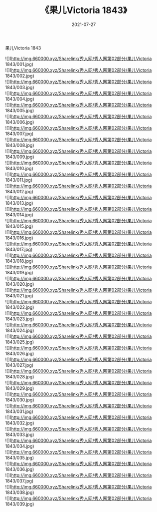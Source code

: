 ﻿---
layout: post
title:  《果儿Victoria 1843》
date:   2021-07-27
img: http://img.660000.xyz/Sharelink/秀人网/秀人网第02部分/果儿Victoria 1843/000.jpg
categories: [美女, 清纯, 唯美]
---

果儿Victoria 1843

  ![](http://img.660000.xyz/Sharelink/秀人网/秀人网第02部分/果儿Victoria 1843/001.jpg) <br> ![](http://img.660000.xyz/Sharelink/秀人网/秀人网第02部分/果儿Victoria 1843/002.jpg) <br> ![](http://img.660000.xyz/Sharelink/秀人网/秀人网第02部分/果儿Victoria 1843/003.jpg) <br> ![](http://img.660000.xyz/Sharelink/秀人网/秀人网第02部分/果儿Victoria 1843/004.jpg) <br> ![](http://img.660000.xyz/Sharelink/秀人网/秀人网第02部分/果儿Victoria 1843/005.jpg) <br> ![](http://img.660000.xyz/Sharelink/秀人网/秀人网第02部分/果儿Victoria 1843/006.jpg) <br> ![](http://img.660000.xyz/Sharelink/秀人网/秀人网第02部分/果儿Victoria 1843/007.jpg) <br> ![](http://img.660000.xyz/Sharelink/秀人网/秀人网第02部分/果儿Victoria 1843/008.jpg) <br> ![](http://img.660000.xyz/Sharelink/秀人网/秀人网第02部分/果儿Victoria 1843/009.jpg) <br> ![](http://img.660000.xyz/Sharelink/秀人网/秀人网第02部分/果儿Victoria 1843/010.jpg) <br> ![](http://img.660000.xyz/Sharelink/秀人网/秀人网第02部分/果儿Victoria 1843/011.jpg) <br> ![](http://img.660000.xyz/Sharelink/秀人网/秀人网第02部分/果儿Victoria 1843/012.jpg) <br> ![](http://img.660000.xyz/Sharelink/秀人网/秀人网第02部分/果儿Victoria 1843/013.jpg) <br> ![](http://img.660000.xyz/Sharelink/秀人网/秀人网第02部分/果儿Victoria 1843/014.jpg) <br> ![](http://img.660000.xyz/Sharelink/秀人网/秀人网第02部分/果儿Victoria 1843/015.jpg) <br> ![](http://img.660000.xyz/Sharelink/秀人网/秀人网第02部分/果儿Victoria 1843/016.jpg) <br> ![](http://img.660000.xyz/Sharelink/秀人网/秀人网第02部分/果儿Victoria 1843/017.jpg) <br> ![](http://img.660000.xyz/Sharelink/秀人网/秀人网第02部分/果儿Victoria 1843/018.jpg) <br> ![](http://img.660000.xyz/Sharelink/秀人网/秀人网第02部分/果儿Victoria 1843/019.jpg) <br> ![](http://img.660000.xyz/Sharelink/秀人网/秀人网第02部分/果儿Victoria 1843/020.jpg) <br> ![](http://img.660000.xyz/Sharelink/秀人网/秀人网第02部分/果儿Victoria 1843/021.jpg) <br> ![](http://img.660000.xyz/Sharelink/秀人网/秀人网第02部分/果儿Victoria 1843/022.jpg) <br> ![](http://img.660000.xyz/Sharelink/秀人网/秀人网第02部分/果儿Victoria 1843/023.jpg) <br> ![](http://img.660000.xyz/Sharelink/秀人网/秀人网第02部分/果儿Victoria 1843/024.jpg) <br> ![](http://img.660000.xyz/Sharelink/秀人网/秀人网第02部分/果儿Victoria 1843/025.jpg) <br> ![](http://img.660000.xyz/Sharelink/秀人网/秀人网第02部分/果儿Victoria 1843/026.jpg) <br> ![](http://img.660000.xyz/Sharelink/秀人网/秀人网第02部分/果儿Victoria 1843/027.jpg) <br> ![](http://img.660000.xyz/Sharelink/秀人网/秀人网第02部分/果儿Victoria 1843/028.jpg) <br> ![](http://img.660000.xyz/Sharelink/秀人网/秀人网第02部分/果儿Victoria 1843/029.jpg) <br> ![](http://img.660000.xyz/Sharelink/秀人网/秀人网第02部分/果儿Victoria 1843/030.jpg) <br> ![](http://img.660000.xyz/Sharelink/秀人网/秀人网第02部分/果儿Victoria 1843/031.jpg) <br> ![](http://img.660000.xyz/Sharelink/秀人网/秀人网第02部分/果儿Victoria 1843/032.jpg) <br> ![](http://img.660000.xyz/Sharelink/秀人网/秀人网第02部分/果儿Victoria 1843/033.jpg) <br> ![](http://img.660000.xyz/Sharelink/秀人网/秀人网第02部分/果儿Victoria 1843/034.jpg) <br> ![](http://img.660000.xyz/Sharelink/秀人网/秀人网第02部分/果儿Victoria 1843/035.jpg) <br> ![](http://img.660000.xyz/Sharelink/秀人网/秀人网第02部分/果儿Victoria 1843/036.jpg) <br> ![](http://img.660000.xyz/Sharelink/秀人网/秀人网第02部分/果儿Victoria 1843/037.jpg) <br> ![](http://img.660000.xyz/Sharelink/秀人网/秀人网第02部分/果儿Victoria 1843/038.jpg) <br> ![](http://img.660000.xyz/Sharelink/秀人网/秀人网第02部分/果儿Victoria 1843/039.jpg) <br>